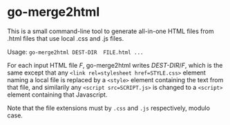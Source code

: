 # go-merge2html
This is a small command-line tool to generate all-in-one HTML files from .html files that use local .css and .js files.

Usage: `go-merge2html DEST-DIR  FILE.html ...`

For each input HTML file _F_, go-merge2html writes _DEST-DIR_/_F_, which is the same
except that any `<link rel=stylesheet href=STYLE.css>` element naming a local file is replaced by a `<style>`
element containing the text from that file, and
similarily any `<script src=SCRIPT.js>` is changed to a `<script>` element containing that Javascript.

Note that the file extensions must by `.css` and `.js` respectively, modulo case.
